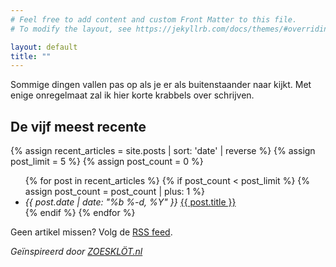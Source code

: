 ```yaml
---
# Feel free to add content and custom Front Matter to this file.
# To modify the layout, see https://jekyllrb.com/docs/themes/#overriding-theme-defaults

layout: default
title: ""
---
```


Sommige dingen vallen pas op als je er als buitenstaander naar kijkt. Met enige onregelmaat zal ik hier korte krabbels over schrijven.

## De vijf meest recente

{% assign recent_articles = site.posts | sort: 'date' | reverse %}
{% assign post_limit = 5 %}
{% assign post_count = 0 %}

<ul class="blog-posts">
  {% for post in recent_articles %}
    {% if post_count < post_limit %}
      {% assign post_count = post_count | plus: 1 %}
      <li>
        <span>
          <i>
            <time datetime="{{ post.date | date: "%Y-%m-%d" }}" pubdate="">
              {{ post.date | date: "%b %-d, %Y" }}
            </time>
          </i>
        </span>
        <a href="{{ site.baseurl }}{{ post.url }}">{{ post.title }}</a>
      </li>
    {% endif %}
  {% endfor %}
</ul>

Geen artikel missen? Volg de [RSS feed](/feed.xml).

_Geïnspireerd door [ZOESKLÖT.nl](https://www.zoesklot.nl/)_
